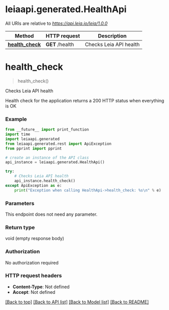 # leiaapi.generated.HealthApi

All URIs are relative to *https://api.leia.io/leia/1.0.0*

Method | HTTP request | Description
------------- | ------------- | -------------
[**health_check**](HealthApi.md#health_check) | **GET** /health | Checks Leia API health

# **health_check**
> health_check()

Checks Leia API health

Health check for the application returns a 200 HTTP status when everything is OK

### Example
```python
from __future__ import print_function
import time
import leiaapi.generated
from leiaapi.generated.rest import ApiException
from pprint import pprint

# create an instance of the API class
api_instance = leiaapi.generated.HealthApi()

try:
    # Checks Leia API health
    api_instance.health_check()
except ApiException as e:
    print("Exception when calling HealthApi->health_check: %s\n" % e)
```

### Parameters
This endpoint does not need any parameter.

### Return type

void (empty response body)

### Authorization

No authorization required

### HTTP request headers

 - **Content-Type**: Not defined
 - **Accept**: Not defined

[[Back to top]](#) [[Back to API list]](../README.md#documentation-for-api-endpoints) [[Back to Model list]](../README.md#documentation-for-models) [[Back to README]](../README.md)

